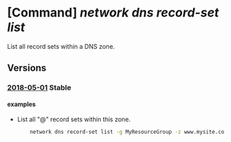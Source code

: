 # [Command] _network dns record-set list_

List all record sets within a DNS zone.

## Versions

### [2018-05-01](/Resources/mgmt-plane/L3N1YnNjcmlwdGlvbnMve30vcmVzb3VyY2Vncm91cHMve30vcHJvdmlkZXJzL21pY3Jvc29mdC5uZXR3b3JrL2Ruc3pvbmVzL3t9L3JlY29yZHNldHM=/2018-05-01.xml) **Stable**

<!-- mgmt-plane /subscriptions/{}/resourcegroups/{}/providers/microsoft.network/dnszones/{}/recordsets 2018-05-01 -->

#### examples

- List all "@" record sets within this zone.
    ```bash
        network dns record-set list -g MyResourceGroup -z www.mysite.com --query "[?name=='@']"
    ```
